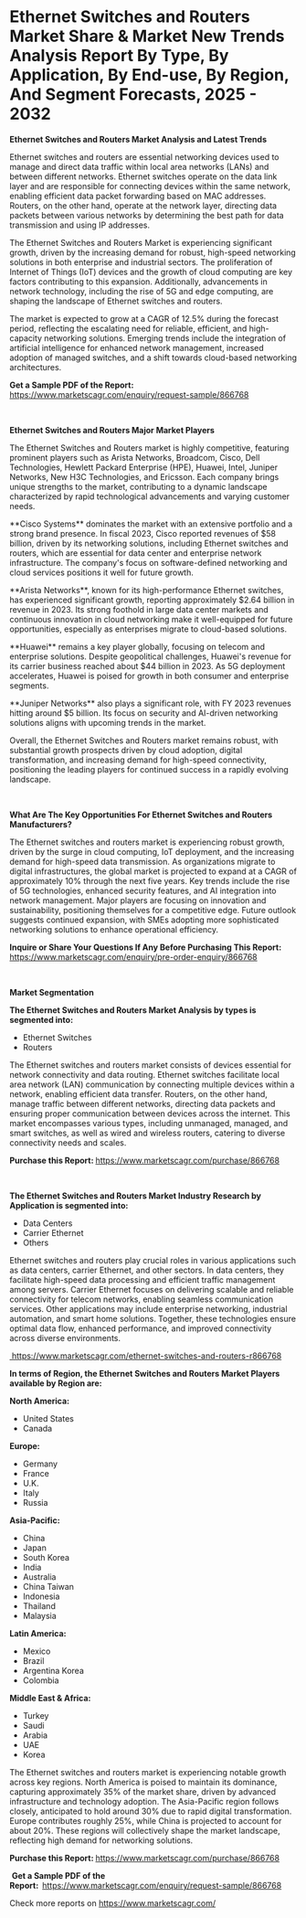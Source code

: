 <p><h1>Ethernet Switches and Routers Market Share & Market New Trends Analysis Report By Type, By Application, By End-use, By Region, And Segment Forecasts, 2025 - 2032</h1></p><p><strong>Ethernet Switches and Routers Market Analysis and Latest Trends</strong></p>
<p><p>Ethernet switches and routers are essential networking devices used to manage and direct data traffic within local area networks (LANs) and between different networks. Ethernet switches operate on the data link layer and are responsible for connecting devices within the same network, enabling efficient data packet forwarding based on MAC addresses. Routers, on the other hand, operate at the network layer, directing data packets between various networks by determining the best path for data transmission and using IP addresses.</p><p>The Ethernet Switches and Routers Market is experiencing significant growth, driven by the increasing demand for robust, high-speed networking solutions in both enterprise and industrial sectors. The proliferation of Internet of Things (IoT) devices and the growth of cloud computing are key factors contributing to this expansion. Additionally, advancements in network technology, including the rise of 5G and edge computing, are shaping the landscape of Ethernet switches and routers.</p><p>The market is expected to grow at a CAGR of 12.5% during the forecast period, reflecting the escalating need for reliable, efficient, and high-capacity networking solutions. Emerging trends include the integration of artificial intelligence for enhanced network management, increased adoption of managed switches, and a shift towards cloud-based networking architectures.</p></p>
<p><strong>Get a Sample PDF of the Report:&nbsp;</strong> <a href="https://www.marketscagr.com/enquiry/request-sample/866768?utm_campaign=3541&utm_medium=2&utm_source=Github&utm_content=ia&utm_term=06042025&utm_id=ethernet-switches-and-routers">https://www.marketscagr.com/enquiry/request-sample/866768</a></p>
<p>&nbsp;</p>
<p><strong>Ethernet Switches and Routers Major Market Players</strong></p>
<p><p>The Ethernet Switches and Routers market is highly competitive, featuring prominent players such as Arista Networks, Broadcom, Cisco, Dell Technologies, Hewlett Packard Enterprise (HPE), Huawei, Intel, Juniper Networks, New H3C Technologies, and Ericsson. Each company brings unique strengths to the market, contributing to a dynamic landscape characterized by rapid technological advancements and varying customer needs.</p><p>**Cisco Systems** dominates the market with an extensive portfolio and a strong brand presence. In fiscal 2023, Cisco reported revenues of $58 billion, driven by its networking solutions, including Ethernet switches and routers, which are essential for data center and enterprise network infrastructure. The company's focus on software-defined networking and cloud services positions it well for future growth.</p><p>**Arista Networks**, known for its high-performance Ethernet switches, has experienced significant growth, reporting approximately $2.64 billion in revenue in 2023. Its strong foothold in large data center markets and continuous innovation in cloud networking make it well-equipped for future opportunities, especially as enterprises migrate to cloud-based solutions.</p><p>**Huawei** remains a key player globally, focusing on telecom and enterprise solutions. Despite geopolitical challenges, Huawei's revenue for its carrier business reached about $44 billion in 2023. As 5G deployment accelerates, Huawei is poised for growth in both consumer and enterprise segments.</p><p>**Juniper Networks** also plays a significant role, with FY 2023 revenues hitting around $5 billion. Its focus on security and AI-driven networking solutions aligns with upcoming trends in the market.</p><p>Overall, the Ethernet Switches and Routers market remains robust, with substantial growth prospects driven by cloud adoption, digital transformation, and increasing demand for high-speed connectivity, positioning the leading players for continued success in a rapidly evolving landscape.</p></p>
<p>&nbsp;</p>
<p><strong>What Are The Key Opportunities For Ethernet Switches and Routers Manufacturers?</strong></p>
<p><p>The Ethernet switches and routers market is experiencing robust growth, driven by the surge in cloud computing, IoT deployment, and the increasing demand for high-speed data transmission. As organizations migrate to digital infrastructures, the global market is projected to expand at a CAGR of approximately 10% through the next five years. Key trends include the rise of 5G technologies, enhanced security features, and AI integration into network management. Major players are focusing on innovation and sustainability, positioning themselves for a competitive edge. Future outlook suggests continued expansion, with SMEs adopting more sophisticated networking solutions to enhance operational efficiency.</p></p>
<p><strong>Inquire or Share Your Questions If Any Before Purchasing This Report:</strong> <a href="https://www.marketscagr.com/enquiry/pre-order-enquiry/866768?utm_campaign=3541&utm_medium=2&utm_source=Github&utm_content=ia&utm_term=06042025&utm_id=ethernet-switches-and-routers">https://www.marketscagr.com/enquiry/pre-order-enquiry/866768</a></p>
<p>&nbsp;</p>
<p><strong>Market Segmentation</strong></p>
<p><strong>The Ethernet Switches and Routers Market Analysis by types is segmented into:</strong></p>
<p><ul><li>Ethernet Switches</li><li>Routers</li></ul></p>
<p><p>The Ethernet switches and routers market consists of devices essential for network connectivity and data routing. Ethernet switches facilitate local area network (LAN) communication by connecting multiple devices within a network, enabling efficient data transfer. Routers, on the other hand, manage traffic between different networks, directing data packets and ensuring proper communication between devices across the internet. This market encompasses various types, including unmanaged, managed, and smart switches, as well as wired and wireless routers, catering to diverse connectivity needs and scales.</p></p>
<p><strong>Purchase this Report:&nbsp;</strong><a href="https://www.marketscagr.com/purchase/866768?utm_campaign=3541&utm_medium=2&utm_source=Github&utm_content=ia&utm_term=06042025&utm_id=ethernet-switches-and-routers">https://www.marketscagr.com/purchase/866768</a></p>
<p>&nbsp;</p>
<p><strong>The Ethernet Switches and Routers Market Industry Research by Application is segmented into:</strong></p>
<p><ul><li>Data Centers</li><li>Carrier Ethernet</li><li>Others</li></ul></p>
<p><p>Ethernet switches and routers play crucial roles in various applications such as data centers, carrier Ethernet, and other sectors. In data centers, they facilitate high-speed data processing and efficient traffic management among servers. Carrier Ethernet focuses on delivering scalable and reliable connectivity for telecom networks, enabling seamless communication services. Other applications may include enterprise networking, industrial automation, and smart home solutions. Together, these technologies ensure optimal data flow, enhanced performance, and improved connectivity across diverse environments.</p></p>
<p><a href="https://www.marketscagr.com/ethernet-switches-and-routers-r866768?utm_campaign=3541&utm_medium=2&utm_source=Github&utm_content=ia&utm_term=06042025&utm_id=ethernet-switches-and-routers">&nbsp;https://www.marketscagr.com/ethernet-switches-and-routers-r866768</a></p>
<p><strong>In terms of Region, the Ethernet Switches and Routers Market Players available by Region are:</strong></p>
<p>
    <p> <strong> North America: </strong>
        <ul>
            <li>United States</li>
            <li>Canada</li>
        </ul>
        </p> 
    <p> <strong> Europe: </strong>
        <ul>
            <li>Germany</li>
            <li>France</li>
            <li>U.K.</li>
            <li>Italy</li>
            <li>Russia</li>
        </ul>
        </p> 
    <p> <strong> Asia-Pacific: </strong>
        <ul>
            <li>China</li>
            <li>Japan</li>
            <li>South Korea</li>
            <li>India</li>
            <li>Australia</li>
            <li>China Taiwan</li>
            <li>Indonesia</li>
            <li>Thailand</li>
            <li>Malaysia</li>
        </ul>
        </p> 
    <p> <strong> Latin America: </strong>
        <ul>
            <li>Mexico</li>
            <li>Brazil</li>
            <li>Argentina Korea</li>
            <li>Colombia</li>
        </ul>
        </p> 
    <p> <strong> Middle East & Africa: </strong>
        <ul>
            <li>Turkey</li>
            <li>Saudi</li>
            <li>Arabia</li>
            <li>UAE</li>
            <li>Korea</li>
        </ul>
    </p>
    </p>
<p><p>The Ethernet switches and routers market is experiencing notable growth across key regions. North America is poised to maintain its dominance, capturing approximately 35% of the market share, driven by advanced infrastructure and technology adoption. The Asia-Pacific region follows closely, anticipated to hold around 30% due to rapid digital transformation. Europe contributes roughly 25%, while China is projected to account for about 20%. These regions will collectively shape the market landscape, reflecting high demand for networking solutions.</p></p>
<p><strong>Purchase this Report: </strong><a href="https://www.marketscagr.com/purchase/866768?utm_campaign=3541&utm_medium=2&utm_source=Github&utm_content=ia&utm_term=06042025&utm_id=ethernet-switches-and-routers">https://www.marketscagr.com/purchase/866768</a></p>
<p>&nbsp;<strong>Get a Sample PDF of the Report:&nbsp;&nbsp;</strong><a href="https://www.marketscagr.com/enquiry/request-sample/866768?utm_campaign=3541&utm_medium=2&utm_source=Github&utm_content=ia&utm_term=06042025&utm_id=ethernet-switches-and-routers">https://www.marketscagr.com/enquiry/request-sample/866768</a></p>
<p><strong></strong></p>
<p>Check more reports on <a href="https://www.marketscagr.com/?utm_campaign=3541&utm_medium=2&utm_source=Github&utm_content=ia&utm_term=06042025&utm_id=ethernet-switches-and-routers">https://www.marketscagr.com/</a></p>
